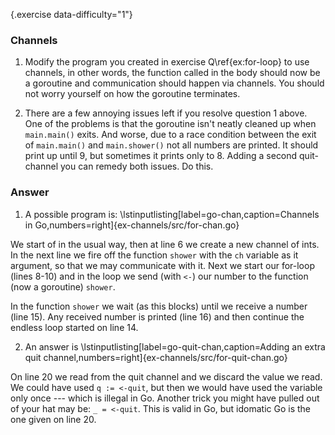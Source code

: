 {.exercise data-difficulty="1"}
### Channels

1. Modify the program you created in exercise Q\ref{ex:for-loop} to use
   channels, in other words, the function called in the body should now be
   a goroutine and communication should happen via channels. You should not
   worry yourself on how the goroutine terminates.

2. There are a few annoying issues left if you resolve question 1 above. One of
   the problems is that the goroutine isn't neatly cleaned up when `main.main()`
   exits. And worse, due to a race condition between the exit of `main.main()`
   and `main.shower()` not all numbers are printed. It should print up until 9,
   but sometimes it prints only to 8. Adding a second quit-channel you can
   remedy both issues. Do this.

### Answer
1. A possible program is: 
\lstinputlisting[label=go-chan,caption=Channels in Go,numbers=right]{ex-channels/src/for-chan.go}

We start of in the usual way, then at line 6 we create a new channel of
ints. In the next line we fire off the function `shower` with
the `ch` variable as it argument, so that we may communicate with
it. Next we start our for-loop (lines 8-10) and in the loop
we send (with `<-`) our number to the function (now a goroutine) `shower`.

In the function `shower` we wait (as this blocks) until we receive a number (line
15). Any received number is printed (line 16) and then continue the endless loop
started on line 14.

2. An answer is
\lstinputlisting[label=go-quit-chan,caption=Adding an extra quit channel,numbers=right]{ex-channels/src/for-quit-chan.go}

On line 20 we read from the quit channel and we discard the value we
read. We could have used `q := <-quit`, but then we would have used
the variable only once --- which is illegal in Go. Another trick you
might have pulled out of your hat may be: `_ = <-quit`. This is
valid in Go, but idomatic Go is the one given on line 20.
